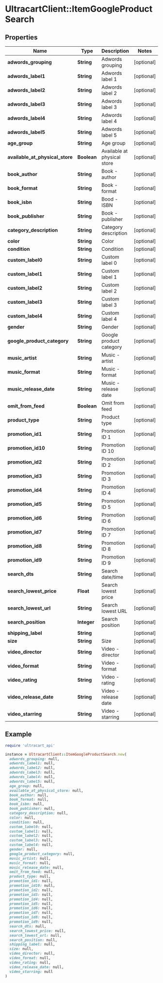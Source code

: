 # UltracartClient::ItemGoogleProductSearch

## Properties

| Name | Type | Description | Notes |
| ---- | ---- | ----------- | ----- |
| **adwords_grouping** | **String** | Adwords grouping | [optional] |
| **adwords_label1** | **String** | Adwords label 1 | [optional] |
| **adwords_label2** | **String** | Adwords label 2 | [optional] |
| **adwords_label3** | **String** | Adwords label 3 | [optional] |
| **adwords_label4** | **String** | Adwords label 4 | [optional] |
| **adwords_label5** | **String** | Adwords label 5 | [optional] |
| **age_group** | **String** | Age group | [optional] |
| **available_at_physical_store** | **Boolean** | Available at physical store | [optional] |
| **book_author** | **String** | Book - author | [optional] |
| **book_format** | **String** | Book - format | [optional] |
| **book_isbn** | **String** | Bood - ISBN | [optional] |
| **book_publisher** | **String** | Book - publisher | [optional] |
| **category_description** | **String** | Category description | [optional] |
| **color** | **String** | Color | [optional] |
| **condition** | **String** | Condition | [optional] |
| **custom_label0** | **String** | Custom label 0 | [optional] |
| **custom_label1** | **String** | Custom label 1 | [optional] |
| **custom_label2** | **String** | Custom label 2 | [optional] |
| **custom_label3** | **String** | Custom label 3 | [optional] |
| **custom_label4** | **String** | Custom label 4 | [optional] |
| **gender** | **String** | Gender | [optional] |
| **google_product_category** | **String** | Google product category | [optional] |
| **music_artist** | **String** | Music - artist | [optional] |
| **music_format** | **String** | Music - format | [optional] |
| **music_release_date** | **String** | Music - release date | [optional] |
| **omit_from_feed** | **Boolean** | Omit from feed | [optional] |
| **product_type** | **String** | Product type | [optional] |
| **promotion_id1** | **String** | Promotion ID 1 | [optional] |
| **promotion_id10** | **String** | Promotion ID 10 | [optional] |
| **promotion_id2** | **String** | Promotion ID 2 | [optional] |
| **promotion_id3** | **String** | Promotion ID 3 | [optional] |
| **promotion_id4** | **String** | Promotion ID 4 | [optional] |
| **promotion_id5** | **String** | Promotion ID 5 | [optional] |
| **promotion_id6** | **String** | Promotion ID 6 | [optional] |
| **promotion_id7** | **String** | Promotion ID 7 | [optional] |
| **promotion_id8** | **String** | Promotion ID 8 | [optional] |
| **promotion_id9** | **String** | Promotion ID 9 | [optional] |
| **search_dts** | **String** | Search date/time | [optional] |
| **search_lowest_price** | **Float** | Search lowest price | [optional] |
| **search_lowest_url** | **String** | Search lowest URL | [optional] |
| **search_position** | **Integer** | Search position | [optional] |
| **shipping_label** | **String** |  | [optional] |
| **size** | **String** | Size | [optional] |
| **video_director** | **String** | Video - director | [optional] |
| **video_format** | **String** | Video - format | [optional] |
| **video_rating** | **String** | Video - rating | [optional] |
| **video_release_date** | **String** | Video - release date | [optional] |
| **video_starring** | **String** | Video - starring | [optional] |

## Example

```ruby
require 'ultracart_api'

instance = UltracartClient::ItemGoogleProductSearch.new(
  adwords_grouping: null,
  adwords_label1: null,
  adwords_label2: null,
  adwords_label3: null,
  adwords_label4: null,
  adwords_label5: null,
  age_group: null,
  available_at_physical_store: null,
  book_author: null,
  book_format: null,
  book_isbn: null,
  book_publisher: null,
  category_description: null,
  color: null,
  condition: null,
  custom_label0: null,
  custom_label1: null,
  custom_label2: null,
  custom_label3: null,
  custom_label4: null,
  gender: null,
  google_product_category: null,
  music_artist: null,
  music_format: null,
  music_release_date: null,
  omit_from_feed: null,
  product_type: null,
  promotion_id1: null,
  promotion_id10: null,
  promotion_id2: null,
  promotion_id3: null,
  promotion_id4: null,
  promotion_id5: null,
  promotion_id6: null,
  promotion_id7: null,
  promotion_id8: null,
  promotion_id9: null,
  search_dts: null,
  search_lowest_price: null,
  search_lowest_url: null,
  search_position: null,
  shipping_label: null,
  size: null,
  video_director: null,
  video_format: null,
  video_rating: null,
  video_release_date: null,
  video_starring: null
)
```

